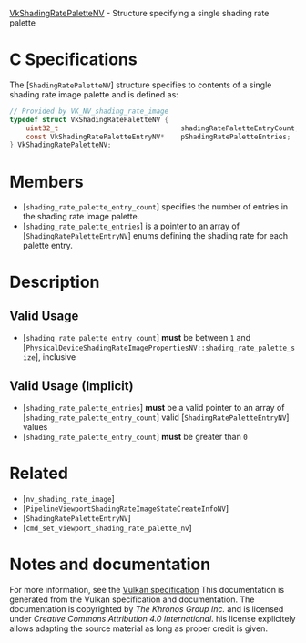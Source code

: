 [VkShadingRatePaletteNV](https://www.khronos.org/registry/vulkan/specs/1.3-extensions/man/html/VkShadingRatePaletteNV.html) - Structure specifying a single shading rate palette

# C Specifications
The [`ShadingRatePaletteNV`] structure specifies to contents of a single
shading rate image palette and is defined as:
```c
// Provided by VK_NV_shading_rate_image
typedef struct VkShadingRatePaletteNV {
    uint32_t                              shadingRatePaletteEntryCount;
    const VkShadingRatePaletteEntryNV*    pShadingRatePaletteEntries;
} VkShadingRatePaletteNV;
```

# Members
- [`shading_rate_palette_entry_count`] specifies the number of entries in the shading rate image palette.
- [`shading_rate_palette_entries`] is a pointer to an array of [`ShadingRatePaletteEntryNV`] enums defining the shading rate for each palette entry.

# Description
## Valid Usage
-  [`shading_rate_palette_entry_count`] **must**  be between `1` and [`PhysicalDeviceShadingRateImagePropertiesNV::shading_rate_palette_size`], inclusive

## Valid Usage (Implicit)
-  [`shading_rate_palette_entries`] **must**  be a valid pointer to an array of [`shading_rate_palette_entry_count`] valid [`ShadingRatePaletteEntryNV`] values
-  [`shading_rate_palette_entry_count`] **must**  be greater than `0`

# Related
- [`nv_shading_rate_image`]
- [`PipelineViewportShadingRateImageStateCreateInfoNV`]
- [`ShadingRatePaletteEntryNV`]
- [`cmd_set_viewport_shading_rate_palette_nv`]

# Notes and documentation
For more information, see the [Vulkan specification](https://www.khronos.org/registry/vulkan/specs/1.3-extensions/html/vkspec.html)
This documentation is generated from the Vulkan specification and documentation.
The documentation is copyrighted by *The Khronos Group Inc.* and is licensed under *Creative Commons Attribution 4.0 International*.
his license explicitely allows adapting the source material as long as proper credit is given.
        